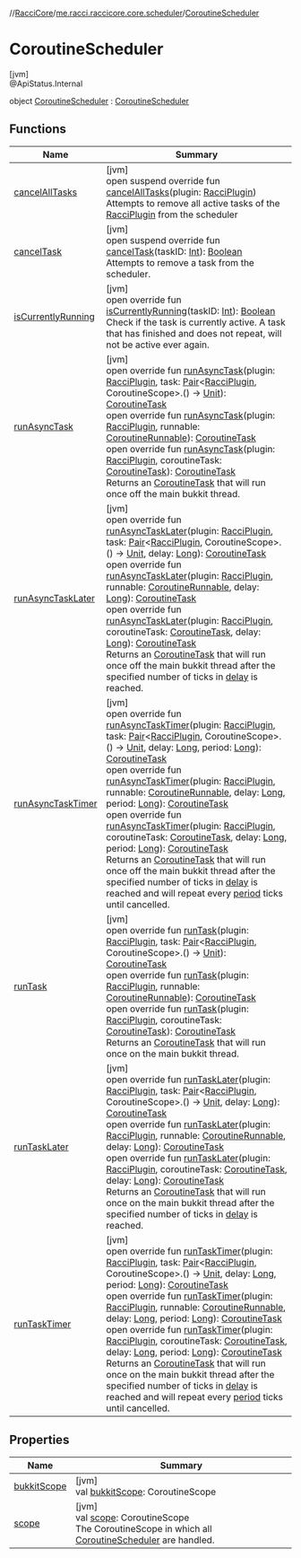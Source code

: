 //[RacciCore](../../../index.md)/[me.racci.raccicore.core.scheduler](../index.md)/[CoroutineScheduler](index.md)

# CoroutineScheduler

[jvm]\
@ApiStatus.Internal

object [CoroutineScheduler](index.md) : [CoroutineScheduler](../../me.racci.raccicore.api.scheduler/-coroutine-scheduler/index.md)

## Functions

| Name | Summary |
|---|---|
| [cancelAllTasks](cancel-all-tasks.md) | [jvm]<br>open suspend override fun [cancelAllTasks](cancel-all-tasks.md)(plugin: [RacciPlugin](../../me.racci.raccicore.api.plugin/-racci-plugin/index.md))<br>Attempts to remove all active tasks of the [RacciPlugin](../../me.racci.raccicore.api.plugin/-racci-plugin/index.md) from the scheduler |
| [cancelTask](cancel-task.md) | [jvm]<br>open suspend override fun [cancelTask](cancel-task.md)(taskID: [Int](https://kotlinlang.org/api/latest/jvm/stdlib/kotlin/-int/index.html)): [Boolean](https://kotlinlang.org/api/latest/jvm/stdlib/kotlin/-boolean/index.html)<br>Attempts to remove a task from the scheduler. |
| [isCurrentlyRunning](is-currently-running.md) | [jvm]<br>open override fun [isCurrentlyRunning](is-currently-running.md)(taskID: [Int](https://kotlinlang.org/api/latest/jvm/stdlib/kotlin/-int/index.html)): [Boolean](https://kotlinlang.org/api/latest/jvm/stdlib/kotlin/-boolean/index.html)<br>Check if the task is currently active. A task that has finished and does not repeat, will not be active ever again. |
| [runAsyncTask](run-async-task.md) | [jvm]<br>open override fun [runAsyncTask](run-async-task.md)(plugin: [RacciPlugin](../../me.racci.raccicore.api.plugin/-racci-plugin/index.md), task: [Pair](https://kotlinlang.org/api/latest/jvm/stdlib/kotlin/-pair/index.html)&lt;[RacciPlugin](../../me.racci.raccicore.api.plugin/-racci-plugin/index.md), CoroutineScope&gt;.() -&gt; [Unit](https://kotlinlang.org/api/latest/jvm/stdlib/kotlin/-unit/index.html)): [CoroutineTask](../../me.racci.raccicore.api.scheduler/-coroutine-task/index.md)<br>open override fun [runAsyncTask](run-async-task.md)(plugin: [RacciPlugin](../../me.racci.raccicore.api.plugin/-racci-plugin/index.md), runnable: [CoroutineRunnable](../../me.racci.raccicore.api.scheduler/-coroutine-runnable/index.md)): [CoroutineTask](../../me.racci.raccicore.api.scheduler/-coroutine-task/index.md)<br>open override fun [runAsyncTask](run-async-task.md)(plugin: [RacciPlugin](../../me.racci.raccicore.api.plugin/-racci-plugin/index.md), coroutineTask: [CoroutineTask](../../me.racci.raccicore.api.scheduler/-coroutine-task/index.md)): [CoroutineTask](../../me.racci.raccicore.api.scheduler/-coroutine-task/index.md)<br>Returns an [CoroutineTask](../../me.racci.raccicore.api.scheduler/-coroutine-task/index.md) that will run once off the main bukkit thread. |
| [runAsyncTaskLater](run-async-task-later.md) | [jvm]<br>open override fun [runAsyncTaskLater](run-async-task-later.md)(plugin: [RacciPlugin](../../me.racci.raccicore.api.plugin/-racci-plugin/index.md), task: [Pair](https://kotlinlang.org/api/latest/jvm/stdlib/kotlin/-pair/index.html)&lt;[RacciPlugin](../../me.racci.raccicore.api.plugin/-racci-plugin/index.md), CoroutineScope&gt;.() -&gt; [Unit](https://kotlinlang.org/api/latest/jvm/stdlib/kotlin/-unit/index.html), delay: [Long](https://kotlinlang.org/api/latest/jvm/stdlib/kotlin/-long/index.html)): [CoroutineTask](../../me.racci.raccicore.api.scheduler/-coroutine-task/index.md)<br>open override fun [runAsyncTaskLater](run-async-task-later.md)(plugin: [RacciPlugin](../../me.racci.raccicore.api.plugin/-racci-plugin/index.md), runnable: [CoroutineRunnable](../../me.racci.raccicore.api.scheduler/-coroutine-runnable/index.md), delay: [Long](https://kotlinlang.org/api/latest/jvm/stdlib/kotlin/-long/index.html)): [CoroutineTask](../../me.racci.raccicore.api.scheduler/-coroutine-task/index.md)<br>open override fun [runAsyncTaskLater](run-async-task-later.md)(plugin: [RacciPlugin](../../me.racci.raccicore.api.plugin/-racci-plugin/index.md), coroutineTask: [CoroutineTask](../../me.racci.raccicore.api.scheduler/-coroutine-task/index.md), delay: [Long](https://kotlinlang.org/api/latest/jvm/stdlib/kotlin/-long/index.html)): [CoroutineTask](../../me.racci.raccicore.api.scheduler/-coroutine-task/index.md)<br>Returns an [CoroutineTask](../../me.racci.raccicore.api.scheduler/-coroutine-task/index.md) that will run once off the main bukkit thread after the specified number of ticks in [delay](run-async-task-later.md) is reached. |
| [runAsyncTaskTimer](run-async-task-timer.md) | [jvm]<br>open override fun [runAsyncTaskTimer](run-async-task-timer.md)(plugin: [RacciPlugin](../../me.racci.raccicore.api.plugin/-racci-plugin/index.md), task: [Pair](https://kotlinlang.org/api/latest/jvm/stdlib/kotlin/-pair/index.html)&lt;[RacciPlugin](../../me.racci.raccicore.api.plugin/-racci-plugin/index.md), CoroutineScope&gt;.() -&gt; [Unit](https://kotlinlang.org/api/latest/jvm/stdlib/kotlin/-unit/index.html), delay: [Long](https://kotlinlang.org/api/latest/jvm/stdlib/kotlin/-long/index.html), period: [Long](https://kotlinlang.org/api/latest/jvm/stdlib/kotlin/-long/index.html)): [CoroutineTask](../../me.racci.raccicore.api.scheduler/-coroutine-task/index.md)<br>open override fun [runAsyncTaskTimer](run-async-task-timer.md)(plugin: [RacciPlugin](../../me.racci.raccicore.api.plugin/-racci-plugin/index.md), runnable: [CoroutineRunnable](../../me.racci.raccicore.api.scheduler/-coroutine-runnable/index.md), delay: [Long](https://kotlinlang.org/api/latest/jvm/stdlib/kotlin/-long/index.html), period: [Long](https://kotlinlang.org/api/latest/jvm/stdlib/kotlin/-long/index.html)): [CoroutineTask](../../me.racci.raccicore.api.scheduler/-coroutine-task/index.md)<br>open override fun [runAsyncTaskTimer](run-async-task-timer.md)(plugin: [RacciPlugin](../../me.racci.raccicore.api.plugin/-racci-plugin/index.md), coroutineTask: [CoroutineTask](../../me.racci.raccicore.api.scheduler/-coroutine-task/index.md), delay: [Long](https://kotlinlang.org/api/latest/jvm/stdlib/kotlin/-long/index.html), period: [Long](https://kotlinlang.org/api/latest/jvm/stdlib/kotlin/-long/index.html)): [CoroutineTask](../../me.racci.raccicore.api.scheduler/-coroutine-task/index.md)<br>Returns an [CoroutineTask](../../me.racci.raccicore.api.scheduler/-coroutine-task/index.md) that will run once off the main bukkit thread after the specified number of ticks in [delay](run-async-task-timer.md) is reached and will repeat every [period](run-async-task-timer.md) ticks until cancelled. |
| [runTask](run-task.md) | [jvm]<br>open override fun [runTask](run-task.md)(plugin: [RacciPlugin](../../me.racci.raccicore.api.plugin/-racci-plugin/index.md), task: [Pair](https://kotlinlang.org/api/latest/jvm/stdlib/kotlin/-pair/index.html)&lt;[RacciPlugin](../../me.racci.raccicore.api.plugin/-racci-plugin/index.md), CoroutineScope&gt;.() -&gt; [Unit](https://kotlinlang.org/api/latest/jvm/stdlib/kotlin/-unit/index.html)): [CoroutineTask](../../me.racci.raccicore.api.scheduler/-coroutine-task/index.md)<br>open override fun [runTask](run-task.md)(plugin: [RacciPlugin](../../me.racci.raccicore.api.plugin/-racci-plugin/index.md), runnable: [CoroutineRunnable](../../me.racci.raccicore.api.scheduler/-coroutine-runnable/index.md)): [CoroutineTask](../../me.racci.raccicore.api.scheduler/-coroutine-task/index.md)<br>open override fun [runTask](run-task.md)(plugin: [RacciPlugin](../../me.racci.raccicore.api.plugin/-racci-plugin/index.md), coroutineTask: [CoroutineTask](../../me.racci.raccicore.api.scheduler/-coroutine-task/index.md)): [CoroutineTask](../../me.racci.raccicore.api.scheduler/-coroutine-task/index.md)<br>Returns an [CoroutineTask](../../me.racci.raccicore.api.scheduler/-coroutine-task/index.md) that will run once on the main bukkit thread. |
| [runTaskLater](run-task-later.md) | [jvm]<br>open override fun [runTaskLater](run-task-later.md)(plugin: [RacciPlugin](../../me.racci.raccicore.api.plugin/-racci-plugin/index.md), task: [Pair](https://kotlinlang.org/api/latest/jvm/stdlib/kotlin/-pair/index.html)&lt;[RacciPlugin](../../me.racci.raccicore.api.plugin/-racci-plugin/index.md), CoroutineScope&gt;.() -&gt; [Unit](https://kotlinlang.org/api/latest/jvm/stdlib/kotlin/-unit/index.html), delay: [Long](https://kotlinlang.org/api/latest/jvm/stdlib/kotlin/-long/index.html)): [CoroutineTask](../../me.racci.raccicore.api.scheduler/-coroutine-task/index.md)<br>open override fun [runTaskLater](run-task-later.md)(plugin: [RacciPlugin](../../me.racci.raccicore.api.plugin/-racci-plugin/index.md), runnable: [CoroutineRunnable](../../me.racci.raccicore.api.scheduler/-coroutine-runnable/index.md), delay: [Long](https://kotlinlang.org/api/latest/jvm/stdlib/kotlin/-long/index.html)): [CoroutineTask](../../me.racci.raccicore.api.scheduler/-coroutine-task/index.md)<br>open override fun [runTaskLater](run-task-later.md)(plugin: [RacciPlugin](../../me.racci.raccicore.api.plugin/-racci-plugin/index.md), coroutineTask: [CoroutineTask](../../me.racci.raccicore.api.scheduler/-coroutine-task/index.md), delay: [Long](https://kotlinlang.org/api/latest/jvm/stdlib/kotlin/-long/index.html)): [CoroutineTask](../../me.racci.raccicore.api.scheduler/-coroutine-task/index.md)<br>Returns an [CoroutineTask](../../me.racci.raccicore.api.scheduler/-coroutine-task/index.md) that will run once on the main bukkit thread after the specified number of ticks in [delay](run-task-later.md) is reached. |
| [runTaskTimer](run-task-timer.md) | [jvm]<br>open override fun [runTaskTimer](run-task-timer.md)(plugin: [RacciPlugin](../../me.racci.raccicore.api.plugin/-racci-plugin/index.md), task: [Pair](https://kotlinlang.org/api/latest/jvm/stdlib/kotlin/-pair/index.html)&lt;[RacciPlugin](../../me.racci.raccicore.api.plugin/-racci-plugin/index.md), CoroutineScope&gt;.() -&gt; [Unit](https://kotlinlang.org/api/latest/jvm/stdlib/kotlin/-unit/index.html), delay: [Long](https://kotlinlang.org/api/latest/jvm/stdlib/kotlin/-long/index.html), period: [Long](https://kotlinlang.org/api/latest/jvm/stdlib/kotlin/-long/index.html)): [CoroutineTask](../../me.racci.raccicore.api.scheduler/-coroutine-task/index.md)<br>open override fun [runTaskTimer](run-task-timer.md)(plugin: [RacciPlugin](../../me.racci.raccicore.api.plugin/-racci-plugin/index.md), runnable: [CoroutineRunnable](../../me.racci.raccicore.api.scheduler/-coroutine-runnable/index.md), delay: [Long](https://kotlinlang.org/api/latest/jvm/stdlib/kotlin/-long/index.html), period: [Long](https://kotlinlang.org/api/latest/jvm/stdlib/kotlin/-long/index.html)): [CoroutineTask](../../me.racci.raccicore.api.scheduler/-coroutine-task/index.md)<br>open override fun [runTaskTimer](run-task-timer.md)(plugin: [RacciPlugin](../../me.racci.raccicore.api.plugin/-racci-plugin/index.md), coroutineTask: [CoroutineTask](../../me.racci.raccicore.api.scheduler/-coroutine-task/index.md), delay: [Long](https://kotlinlang.org/api/latest/jvm/stdlib/kotlin/-long/index.html), period: [Long](https://kotlinlang.org/api/latest/jvm/stdlib/kotlin/-long/index.html)): [CoroutineTask](../../me.racci.raccicore.api.scheduler/-coroutine-task/index.md)<br>Returns an [CoroutineTask](../../me.racci.raccicore.api.scheduler/-coroutine-task/index.md) that will run once on the main bukkit thread after the specified number of ticks in [delay](run-task-timer.md) is reached and will repeat every [period](run-task-timer.md) ticks until cancelled. |

## Properties

| Name | Summary |
|---|---|
| [bukkitScope](bukkit-scope.md) | [jvm]<br>val [bukkitScope](bukkit-scope.md): CoroutineScope |
| [scope](scope.md) | [jvm]<br>val [scope](scope.md): CoroutineScope<br>The CoroutineScope in which all [CoroutineScheduler](../../me.racci.raccicore.api.scheduler/-coroutine-scheduler/index.md) are handled. |
